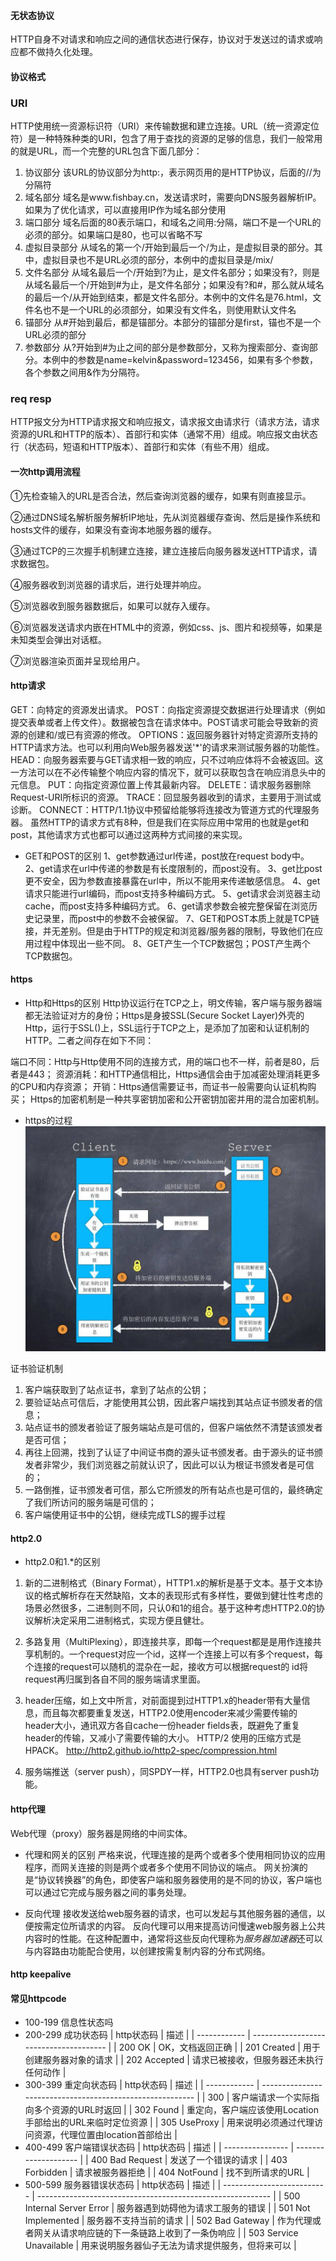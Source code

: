 #### 无状态协议

HTTP自身不对请求和响应之间的通信状态进行保存，协议对于发送过的请求或响应都不做持久化处理。

#### 协议格式
### URI

HTTP使用统一资源标识符（URI）来传输数据和建立连接。URL（统一资源定位符）是一种特殊种类的URI，包含了用于查找的资源的足够的信息，我们一般常用的就是URL，而一个完整的URL包含下面几部分：
1. 协议部分
该URL的协议部分为http:，表示网页用的是HTTP协议，后面的//为分隔符
2. 域名部分
域名是www.fishbay.cn，发送请求时，需要向DNS服务器解析IP。如果为了优化请求，可以直接用IP作为域名部分使用
3. 端口部分
域名后面的80表示端口，和域名之间用:分隔，端口不是一个URL的必须的部分。如果端口是80，也可以省略不写
4. 虚拟目录部分
从域名的第一个/开始到最后一个/为止，是虚拟目录的部分。其中，虚拟目录也不是URL必须的部分，本例中的虚拟目录是/mix/
5. 文件名部分
从域名最后一个/开始到?为止，是文件名部分；如果没有?，则是从域名最后一个/开始到#为止，是文件名部分；如果没有?和#，那么就从域名的最后一个/从开始到结束，都是文件名部分。本例中的文件名是76.html，文件名也不是一个URL的必须部分，如果没有文件名，则使用默认文件名
6. 锚部分
从#开始到最后，都是锚部分。本部分的锚部分是first，锚也不是一个URL必须的部分
7. 参数部分
从?开始到#为止之间的部分是参数部分，又称为搜索部分、查询部分。本例中的参数是name=kelvin&password=123456，如果有多个参数，各个参数之间用&作为分隔符。

### req resp
HTTP报文分为HTTP请求报文和响应报文，请求报文由请求行（请求方法，请求资源的URL和HTTP的版本）、首部行和实体（通常不用）组成。响应报文由状态行（状态码，短语和HTTP版本）、首部行和实体（有些不用）组成。

#### 一次http调用流程

①先检查输入的URL是否合法，然后查询浏览器的缓存，如果有则直接显示。

②通过DNS域名解析服务解析IP地址，先从浏览器缓存查询、然后是操作系统和hosts文件的缓存，如果没有查询本地服务器的缓存。

③通过TCP的三次握手机制建立连接，建立连接后向服务器发送HTTP请求，请求数据包。

④服务器收到浏览器的请求后，进行处理并响应。

⑤浏览器收到服务器数据后，如果可以就存入缓存。

⑥浏览器发送请求内嵌在HTML中的资源，例如css、js、图片和视频等，如果是未知类型会弹出对话框。

⑦浏览器渲染页面并呈现给用户。

#### http请求

GET：向特定的资源发出请求。
POST：向指定资源提交数据进行处理请求（例如提交表单或者上传文件）。数据被包含在请求体中。POST请求可能会导致新的资源的创建和/或已有资源的修改。
OPTIONS：返回服务器针对特定资源所支持的HTTP请求方法。也可以利用向Web服务器发送'*'的请求来测试服务器的功能性。
HEAD：向服务器索要与GET请求相一致的响应，只不过响应体将不会被返回。这一方法可以在不必传输整个响应内容的情况下，就可以获取包含在响应消息头中的元信息。
PUT：向指定资源位置上传其最新内容。
DELETE：请求服务器删除Request-URI所标识的资源。
TRACE：回显服务器收到的请求，主要用于测试或诊断。
CONNECT：HTTP/1.1协议中预留给能够将连接改为管道方式的代理服务器。
虽然HTTP的请求方式有8种，但是我们在实际应用中常用的也就是get和post，其他请求方式也都可以通过这两种方式间接的来实现。

* GET和POST的区别
1、get参数通过url传递，post放在request body中。
2、get请求在url中传递的参数是有长度限制的，而post没有。
3、get比post更不安全，因为参数直接暴露在url中，所以不能用来传递敏感信息。
4、get请求只能进行url编码，而post支持多种编码方式。
5、get请求会浏览器主动cache，而post支持多种编码方式。
6、get请求参数会被完整保留在浏览历史记录里，而post中的参数不会被保留。
7、GET和POST本质上就是TCP链接，并无差别。但是由于HTTP的规定和浏览器/服务器的限制，导致他们在应用过程中体现出一些不同。
8、GET产生一个TCP数据包；POST产生两个TCP数据包。
  
#### https

* Http和Https的区别
Http协议运行在TCP之上，明文传输，客户端与服务器端都无法验证对方的身份；Https是身披SSL(Secure Socket Layer)外壳的Http，运行于SSL()上，SSL运行于TCP之上，是添加了加密和认证机制的HTTP。二者之间存在如下不同：

端口不同：Http与Http使用不同的连接方式，用的端口也不一样，前者是80，后者是443；
资源消耗：和HTTP通信相比，Https通信会由于加减密处理消耗更多的CPU和内存资源；
开销：Https通信需要证书，而证书一般需要向认证机构购买；
Https的加密机制是一种共享密钥加密和公开密钥加密并用的混合加密机制。

* https的过程
![](../views/https.png)

证书验证机制
1. 客户端获取到了站点证书，拿到了站点的公钥；
2. 要验证站点可信后，才能使用其公钥，因此客户端找到其站点证书颁发者的信息；
3. 站点证书的颁发者验证了服务端站点是可信的，但客户端依然不清楚该颁发者是否可信；
4. 再往上回溯，找到了认证了中间证书商的源头证书颁发者。由于源头的证书颁发者非常少，我们浏览器之前就认识了，因此可以认为根证书颁发者是可信的；
5. 一路倒推，证书颁发者可信，那么它所颁发的所有站点也是可信的，最终确定了我们所访问的服务端是可信的；
6. 客户端使用证书中的公钥，继续完成TLS的握手过程


#### http2.0
* http2.0和1.*的区别

1. 新的二进制格式（Binary Format），HTTP1.x的解析是基于文本。基于文本协议的格式解析存在天然缺陷，文本的表现形式有多样性，要做到健壮性考虑的场景必然很多，二进制则不同，只认0和1的组合。基于这种考虑HTTP2.0的协议解析决定采用二进制格式，实现方便且健壮。

2. 多路复用（MultiPlexing），即连接共享，即每一个request都是是用作连接共享机制的。一个request对应一个id，这样一个连接上可以有多个request，每个连接的request可以随机的混杂在一起，接收方可以根据request的 id将request再归属到各自不同的服务端请求里面。

3. header压缩，如上文中所言，对前面提到过HTTP1.x的header带有大量信息，而且每次都要重复发送，HTTP2.0使用encoder来减少需要传输的header大小，通讯双方各自cache一份header fields表，既避免了重复header的传输，又减小了需要传输的大小。
HTTP/2 使用的压缩方式是 HPACK。 http://http2.github.io/http2-spec/compression.html

4. 服务端推送（server push），同SPDY一样，HTTP2.0也具有server push功能。

#### http代理
Web代理（proxy）服务器是网络的中间实体。

* 代理和网关的区别
  严格来说，代理连接的是两个或者多个使用相同协议的应用程序，而网关连接的则是两个或者多个使用不同协议的端点。
  网关扮演的是“协议转换器”的角色，即使客户端和服务器使用的是不同的协议，客户端也可以通过它完成与服务器之间的事务处理。

* 反向代理
  接收发送给web服务器的请求，也可以发起与其他服务器的通信，以便按需定位所请求的内容。
  反向代理可以用来提高访问慢速web服务器上公共内容时的性能。在这种配置中，通常将这些反向代理称为*服务器加速器*还可以与内容路由功能配合使用，以创建按需复制内容的分布式网络。
  
#### http keepalive

#### 常见httpcode

* 100-199 信息性状态吗
* 200-299 成功状态码
  | http状态码   | 描述                                   |
  | ------------ | -------------------------------------- |
  | 200   OK     | OK，文档返回正确                       |
  | 201 Created  | 用于创建服务器对象的请求               |
  | 202 Accepted | 请求已被接收，但服务器还未执行任何动作 |
* 300-399 重定向状态码 
| http状态码   | 描述                                                      |
| ------------ | --------------------------------------------------------- |
| 300          | 客户端请求一个实际指向多个资源的URL时返回                 |
| 302   Found  | 重定向，客户端应该使用Location手部给出的URL来临时定位资源 |
| 305 UseProxy | 用来说明必须通过代理访问资源，代理位置由location首部给出  |
* 400-499 客户端错误状态码
| http状态码       | 描述                 |
| ---------------- | -------------------- |
| 400  Bad Request | 发送了一个错误的请求 |
| 403  Forbidden   | 请求被服务器拒绝     |
| 404  NotFound    | 找不到所请求的URL    |
* 500-599 服务器错误状态码
| http状态码                 | 描述                                                       |
| -------------------------- | ---------------------------------------------------------- |
| 500  Internal Server Error | 服务器遇到妨碍他为请求工服务的错误                         |
| 501 Not Implemented        | 服务器不支持当前的请求                                     |
| 502  Bad Gateway           | 作为代理或者网关从请求响应链的下一条链路上收到了一条伪响应 |
| 503 Service Unavailable    | 用来说明服务器仙子无法为请求提供服务，但将来可以           |